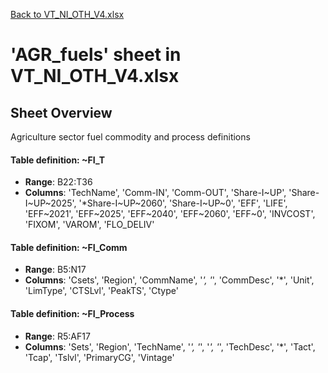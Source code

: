 [Back to VT_NI_OTH_V4.xlsx](README.md)

# 'AGR_fuels' sheet in VT_NI_OTH_V4.xlsx

## Sheet Overview

Agriculture sector fuel commodity and process definitions

#### Table definition: ~FI_T
- **Range**: B22:T36
- **Columns**: 'TechName', 'Comm-IN', 'Comm-OUT', 'Share-I\~UP', 'Share-I\~UP\~2025', '*Share-I\~UP\~2060', 'Share-I\~UP\~0', 'EFF', 'LIFE', 'EFF\~2021', 'EFF\~2025', 'EFF\~2040', 'EFF\~2060', 'EFF\~0', 'INVCOST', 'FIXOM', 'VAROM', 'FLO_DELIV'

#### Table definition: ~FI_Comm
- **Range**: B5:N17
- **Columns**: 'Csets', 'Region', 'CommName', '*', '*', 'CommDesc', '*', 'Unit', 'LimType', 'CTSLvl', 'PeakTS', 'Ctype'

#### Table definition: ~FI_Process
- **Range**: R5:AF17
- **Columns**: 'Sets', 'Region', 'TechName', '*', '*', '*', '*', 'TechDesc', '*', 'Tact', 'Tcap', 'Tslvl', 'PrimaryCG', 'Vintage'

